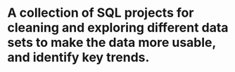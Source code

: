 # A collection of SQL projects for cleaning and exploring different data sets to make the data more usable, and identify key trends. 
